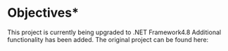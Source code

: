 # Objectives*
This project is currently being upgraded to .NET Framework4.8
Additional functionality has been added.
The original project can be found here: 